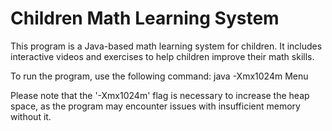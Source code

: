 # Children Math Learning System

This program is a Java-based math learning system for children. It includes interactive videos and exercises to help children improve their math skills.

To run the program, use the following command:
java -Xmx1024m Menu

Please note that the '-Xmx1024m' flag is necessary to increase the heap space, as the program may encounter issues with insufficient memory without it.
